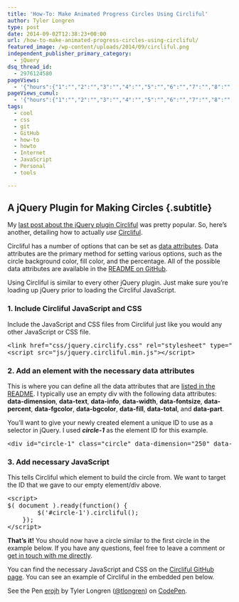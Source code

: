 ```yaml
---
title: 'How-To: Make Animated Progress Circles Using Circliful'
author: Tyler Longren
type: post
date: 2014-09-02T12:38:23+00:00
url: /how-to-make-animated-progress-circles-using-circliful/
featured_image: /wp-content/uploads/2014/09/circliful.png
independent_publisher_primary_category:
  - jQuery
dsq_thread_id:
  - 2976124580
pageViews:
  - '{"hours":{"1":"","2":"","3":"","4":"","5":"","6":"","7":"","8":"","9":"","10":"","11":"","12":"","13":"","14":"","15":"","16":"","17":"","18":"","19":"","20":"","21":"","22":"","23":"","24":"","25":"","26":"","27":"","28":"","29":"","30":"","31":"","32":"","33":"","34":"","35":"","36":"","37":"","38":"","39":"","40":"","41":"","42":"","43":"","44":"","45":"","46":"","47":""},"days":{"2":"","3":"","4":"","5":"","6":"","7":"","8":"","9":"","10":"","11":"","12":"","13":"","14":""},"weeks":{"3":"","4":"","5":"","6":"","7":"","8":"","9":"","10":"","11":"","12":""},"months":{"4":"","5":"","6":"","7":"","8":"","9":"","10":"","11":"","12":"","13":"","14":"","15":"","16":"","17":"","18":"","19":"","20":"","21":"","22":"","23":"","24":""}}'
pageViews_cumul:
  - '{"hours":{"1":"","2":"","3":"","4":"","5":"","6":"","7":"","8":"","9":"","10":"","11":"","12":"","13":"","14":"","15":"","16":"","17":"","18":"","19":"","20":"","21":"","22":"","23":"","24":"","25":"","26":"","27":"","28":"","29":"","30":"","31":"","32":"","33":"","34":"","35":"","36":"","37":"","38":"","39":"","40":"","41":"","42":"","43":"","44":"","45":"","46":"","47":""},"days":{"2":"","3":"","4":"","5":"","6":"","7":"","8":"","9":"","10":"","11":"","12":"","13":"","14":""},"weeks":{"3":"","4":"","5":"","6":"","7":"","8":"","9":"","10":"","11":"","12":""},"months":{"4":"","5":"","6":"","7":"","8":"","9":"","10":"","11":"","12":"","13":"","14":"","15":"","16":"","17":"","18":"","19":"","20":"","21":"","22":"","23":"","24":""}}'
tags:
  - cool
  - css
  - git
  - GitHub
  - how-to
  - howto
  - Internet
  - JavaScript
  - Personal
  - tools

---
```

## A jQuery Plugin for Making Circles {.subtitle}

My [last post about the jQuery plugin Circliful][1] was pretty popular. So, here&#8217;s another, detailing how to actually _use_ [Circliful][2].

Circliful has a number of options that can be set as [data attributes][3]. Data attributes are the primary method for setting various options, such as the circle background color, fill color, and the percentage. All of the possible data attributes are available in the [README on GitHub][4].

Using Circliful is similar to every other jQuery plugin. Just make sure you&#8217;re loading up jQuery prior to loading the Circliful JavaScript.

### 1. Include Circliful JavaScript and CSS

Include the JavaScript and CSS files from Circliful just like you would any other JavaScript or CSS file.

<pre class="lang:xhtml decode:true " >&lt;link href="css/jquery.circlify.css" rel="stylesheet" type="text/css" /&gt;
&lt;script src="js/jquery.circliful.min.js"&gt;&lt;/script&gt;</pre>

### 2. Add an element with the necessary data attributes

This is where you can define all the data attributes that are [listed in the README][4]. I typically use an empty div with the following data attributes: **data-dimension**, **data-text**, **data-info**, **data-width**, **data-fontsize**, **data-percent**, **data-fgcolor**, **data-bgcolor**, **data-fill**, **data-total**, and **data-part**.

You&#8217;ll want to give your newly created element a unique ID to use as a selector in jQuery. I used **_circle-1_** as the element ID for this example.

<pre class="lang:xhtml decode:true " >&lt;div id="circle-1" class="circle" data-dimension="250" data-text="85%" data-info="Sweet" data-width="30" data-fontsize="38" data-percent="85" data-fgcolor="#61a9dc" data-bgcolor="#eee" data-fill="#ddd" data-total="100" data-part="85"&gt;&lt;/div&gt;</pre>

### 3. Add necessary JavaScript

This tells Circliful which element to build the circle from. We want to target the ID that we gave to our empty element/div above.

<pre class="lang:js decode:true " >&lt;script&gt;
$( document ).ready(function() {
        $('#circle-1').circliful();
    });
&lt;/script&gt;</pre>

**That&#8217;s it!** You should now have a circle similar to the first circle in the example below. If you have any questions, feel free to leave a comment or [get in touch with me directly][5].

You can find the necessary JavaScript and CSS on the [Circliful GitHub page][2]. You can see an example of Circliful in the embedded pen below.

<p data-height="600" data-theme-id="0" data-slug-hash="erojh" data-default-tab="result" class='codepen'>
  See the Pen <a href='http://codepen.io/tlongren/pen/erojh/'>erojh</a> by Tyler Longren (<a href='http://codepen.io/tlongren'>@tlongren</a>) on <a href='http://codepen.io'>CodePen</a>.
</p>

 [1]: http://longren.io/circliful-a-jquery-plugin-providing-animated-progress-circles/
 [2]: https://github.com/pguso/jquery-plugin-circliful
 [3]: https://developer.mozilla.org/en-US/docs/Web/Guide/HTML/Using_data_attributes
 [4]: https://github.com/pguso/jquery-plugin-circliful/blob/master/README.md
 [5]: http://longren.io/contact/
 [6]: #